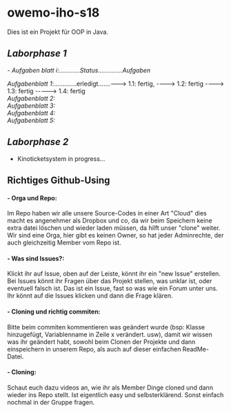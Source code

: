 # owemo-iho-s18
Dies ist ein Projekt für OOP in Java. 

## *Laborphase 1*    
*- Aufgaben blatt i:............Status..............Aufgaben*

*Aufgabenblatt  1*:.............erledigt.......---> 1.1: fertig, ----> 1.2: fertig ----> 1.3: fertig -----> 1.4: fertig               
*Aufgabenblatt  2:*  
*Aufgabenblatt  3:*  
*Aufgabenblatt  4:*  
*Aufgabenblatt  5:*    

## *Laborphase 2*
- Kinoticketsystem in progress...

## Richtiges Github-Using
#### - Orga und Repo:
Im Repo haben wir alle unsere Source-Codes in einer Art "Cloud" dies macht es angenehmer als Dropbox und co, da wir beim Speichern keine extra datei löschen und wieder laden müssen, da hilft unser "clone" weiter. 
Wir sind eine Orga, hier gibt es keinen Owner, so hat jeder Adminrechte, der auch gleichzeitig Member vom Repo ist. 

#### - Was sind Issues?:
Klickt ihr auf Issue, oben auf der Leiste, könnt ihr ein "new Issue" erstellen. Bei Issues könnt ihr Fragen über das Projekt stellen, was unklar ist, oder eventuell falsch ist. Das ist ein Issue, fast so was wie ein Forum unter uns. Ihr könnt auf die Issues klicken und dann die Frage klären. 


#### - Cloning und richtig commiten: 
Bitte beim commiten kommentieren was geändert wurde (bsp: Klasse hinzugefügt, Variablenname in Zeile x verändert. usw), damit wir wissen was ihr geändert habt, sowohl beim Clonen der Projekte und dann einspeichern in unserem Repo, als auch auf dieser einfachen ReadMe-Datei. 


#### - Cloning:
Schaut euch dazu videos an, wie ihr als Member Dinge cloned und dann wieder ins Repo stellt. Ist eigentlich easy und selbsterklärend. Sonst einfach nochmal in der Gruppe fragen. 
